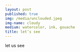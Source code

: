 ```yaml
---
layout: post
published: true
img: /media/unclouded.jpeg
img-name: cloudy
medium: watercolor, ink, gouache
title: let’s see
---
```

   
   
let us see

